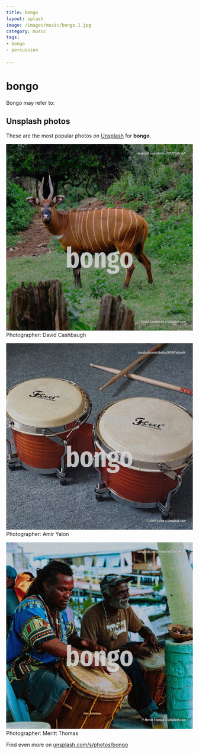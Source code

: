 ```yaml
---
title: bongo
layout: splash
image: /images/music/bongo.1.jpg
category: music
tags:
- bongo
- percussion

---
```

# bongo

Bongo may refer to:

 
## Unsplash photos
These are the most popular photos on [Unsplash](https://unsplash.com) for **bongo**.
 
![bongo](/images/music/bongo.1.jpg)
Photographer:  David Cashbaugh
 
![bongo](/images/music/bongo.2.jpg)
Photographer:  Amir Yalon
 
![bongo](/images/music/bongo.3.jpg)
Photographer:  Meritt Thomas
 
Find even more on [unsplash.com/s/photos/bongo](https://unsplash.com/s/photos/bongo)
 
